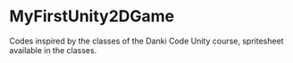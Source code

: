 # MyFirstUnity2DGame
 
Codes inspired by the classes of the Danki Code Unity course, spritesheet available in the classes.

